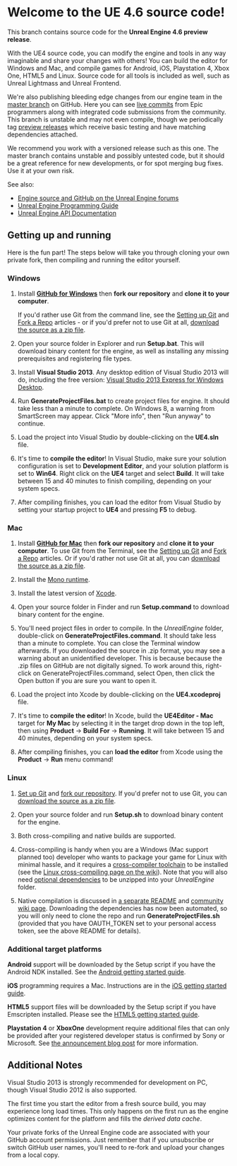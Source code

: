 Welcome to the UE 4.6 source code!
==================================

This branch contains source code for the **Unreal Engine 4.6 preview release**. 

With the UE4 source code, you can modify the engine and tools in any way imaginable and share your changes with others! You can build the editor 
for Windows and Mac, and compile games for Android, iOS, Playstation 4, Xbox One, HTML5 and Linux.  Source code for all tools is included as well, 
such as Unreal Lightmass and Unreal Frontend.

We're also publishing bleeding edge changes from our engine team in the [master branch](https://github.com/EpicGames/UnrealEngine/tree/master) on GitHub.  Here you can 
see [live commits](https://github.com/EpicGames/UnrealEngine/commits/master) from Epic programmers along with integrated code submissions from the community. This branch is 
unstable and may not even compile, though we periodically tag [preview releases](https://github.com/EpicGames/UnrealEngine/releases/tag/latest-preview) which
receive basic testing and have matching dependencies attached.

We recommend you work with a versioned release such as this one.  The master branch contains unstable and possibly untested code,
but it should be a great reference for new developments, or for spot merging bug fixes.  Use it at your own risk.  

See also:

* [Engine source and GitHub on the Unreal Engine forums](https://forums.unrealengine.com/forumdisplay.php?1-Development-Discussion)
* [Unreal Engine Programming Guide](https://docs.unrealengine.com/latest/INT/Programming/index.html)
* [Unreal Engine API Documentation](https://docs.unrealengine.com/latest/INT/API/index.html)



Getting up and running
----------------------

Here is the fun part! The steps below will take you through cloning your own private fork, then compiling and running the editor yourself. 

### Windows

1. Install **[GitHub for Windows](https://windows.github.com/)** then **fork our repository** and **clone it to your computer**. 

   If you'd rather use Git from the command line, see the [Setting up Git](https://help.github.com/articles/set-up-git/) and [Fork a Repo](https://help.github.com/articles/fork-a-repo/) articles - or
   if you'd prefer not to use Git at all, [download the source as a zip file](https://github.com/EpicGames/UnrealEngine/archive/4.6.zip).

1. Open your source folder in Explorer and run **Setup.bat**. This will download binary content for the engine, as well as installing any missing prerequisites and 
   registering file types.

1. Install **Visual Studio 2013**. Any desktop edition of Visual Studio 2013 will do, including the free version: [Visual Studio 2013 Express for Windows Desktop](http://www.microsoft.com/en-us/download/details.aspx?id=40787).

1. Run **GenerateProjectFiles.bat** to create project files for engine. It should take less than a minute to complete.  On Windows 8, a warning from SmartScreen may appear.  Click "More info", then "Run anyway" to continue.

1. Load the project into Visual Studio by double-clicking on the **UE4.sln** file.

1. It's time to **compile the editor**!  In Visual Studio, make sure your solution configuration is set to **Development Editor**, and your solution 
   platform is set to **Win64**.  Right click on the **UE4** target and select **Build**.  It will take between 15 and 40 minutes to finish compiling,
   depending on your system specs.

1. After compiling finishes, you can load the editor from Visual Studio by setting your startup project to **UE4** and pressing **F5** to debug.




### Mac
   
1. Install **[GitHub for Mac](https://mac.github.com/)** then **fork our repository** and **clone it to your computer**. 
   To use Git from the Terminal, see the [Setting up Git](https://help.github.com/articles/set-up-git/) and [Fork a Repo](https://help.github.com/articles/fork-a-repo/) articles. 
   Or if you'd rather not use Git at all, you can [download the source as a zip file](https://github.com/EpicGames/UnrealEngine/archive/4.6.zip).
   
1. Install the [Mono runtime](http://www.mono-project.com/download/).

1. Install the latest version of [Xcode](https://itunes.apple.com/us/app/xcode/id497799835).

1. Open your source folder in Finder and run **Setup.command** to download binary content for the engine.

1. You'll need project files in order to compile.  In the _UnrealEngine_ folder, double-click on **GenerateProjectFiles.command**.  It should take less than a minute to complete.  You can close the Terminal window afterwards.  If you downloaded the source in .zip format, you may see a warning about an unidentified developer.  This is because because the .zip files on GitHub are not digitally signed.  To work around this, right-click on GenerateProjectFiles.command, select Open, then click the Open button if you are sure you want to open it.

1. Load the project into Xcode by double-clicking on the **UE4.xcodeproj** file.

1. It's time to **compile the editor**!  In Xcode, build the **UE4Editor - Mac** target for **My Mac** by selecting it in the target drop down
   in the top left, then using **Product** -> **Build For** -> **Running**.  It will take between 15 and 40 minutes, depending on your system specs.

1. After compiling finishes, you can **load the editor** from Xcode using the **Product** -> **Run** menu command!




### Linux

1. [Set up Git](https://help.github.com/articles/set-up-git/) and [fork our repository](https://help.github.com/articles/fork-a-repo/).
   If you'd prefer not to use Git, you can [download the source as a zip file](https://github.com/EpicGames/UnrealEngine/archive/4.6.zip).

1. Open your source folder and run **Setup.sh** to download binary content for the engine.

1. Both cross-compiling and native builds are supported. 

1. Cross-compiling is handy when you are a Windows (Mac support planned too) developer who wants to package your game for Linux with minimal hassle, and it requires a [cross-compiler toolchain](http://cdn.unrealengine.com/qfe/v4_clang-3.5.0_ld-2.24_glibc-2.12.2.zip) to be installed (see the [Linux cross-compiling page on the wiki](https://wiki.unrealengine.com/Compiling_For_Linux)). Note that you will also need [optional dependencies](https://github.com/EpicGames/UnrealEngine/releases/download/latest-preview/Optional.zip) to be unzipped into your _UnrealEngine_ folder.

1. Native compilation is discussed in [a separate README](https://github.com/EpicGames/UnrealEngine/blob/4.5/Engine/Build/BatchFiles/Linux/README.md) and [community wiki page](https://wiki.unrealengine.com/Building_On_Linux). Downloading the dependencies has now been automated, so you will only need to clone the repo and run **GenerateProjectFiles.sh** (provided that you have OAUTH_TOKEN set to your personal access token, see the above README for details).




### Additional target platforms

**Android** support will be downloaded by the Setup script if you have the Android NDK installed. See the [Android getting started guide](https://docs.unrealengine.com/latest/INT/Platforms/Android/GettingStarted/).

**iOS** programming requires a Mac. Instructions are in the [iOS getting started guide](https://docs.unrealengine.com/latest/INT/Platforms/iOS/GettingStarted/index.html).

**HTML5** support files will be downloaded by the Setup script if you have Emscripten installed. Please see the [HTML5 getting started guide](https://docs.unrealengine.com/latest/INT/Platforms/HTML5/GettingStarted/index.html).

**Playstation 4** or **XboxOne** development require additional files that can only be provided after your registered developer status is confirmed by Sony or Microsoft. See [the announcement blog post](https://www.unrealengine.com/blog/playstation-4-and-xbox-one-now-supported) for more information.



Additional Notes
----------------

Visual Studio 2013 is strongly recommended for development on PC, though Visual Studio 2012 is also supported.

The first time you start the editor from a fresh source build, you may experience long load times.  This only happens on the first 
run as the engine optimizes content for the platform and fills the _derived data cache_.

Your private forks of the Unreal Engine code are associated with your GitHub account permissions.  Just remember
that if you unsubscribe or switch GitHub user names, you'll need to re-fork and upload your changes from a local copy. 